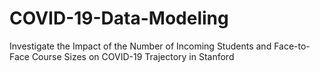 # COVID-19-Data-Modeling
Investigate the Impact of the Number of Incoming Students and Face-to-Face Course Sizes on COVID-19 Trajectory in Stanford
